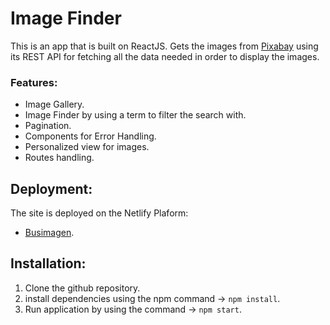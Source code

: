 # Image Finder

This is an app that is built on ReactJS. Gets the images from [Pixabay](https://pixabay.com/es/) using its REST API for fetching all the data needed in order to display the images.

### Features:

-   Image Gallery.
-   Image Finder by using a term to filter the search with.
-   Pagination.
-   Components for Error Handling.
-   Personalized view for images.
-   Routes handling.

## Deployment:

The site is deployed on the Netlify Plaform:

-   [Busimagen](https://image-finder-wheat.vercel.app/).

## Installation:

1. Clone the github repository.
2. install dependencies using the npm command -> `npm install`.
3. Run application by using the command -> `npm start`.
